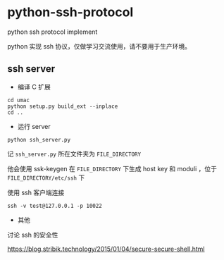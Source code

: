 # python-ssh-protocol

python ssh protocol implement

python 实现 ssh 协议，仅做学习交流使用，请不要用于生产环境。

## ssh server

- 编译 C 扩展

```shell
cd umac
python setup.py build_ext --inplace
cd ..
```

- 运行 server

```shell
python ssh_server.py
```

记 `ssh_server.py` 所在文件夹为 `FILE_DIRECTORY`

他会使用 ssk-keygen 在 `FILE_DIRECTORY` 下生成 host key 和 moduli ，位于 `FILE_DIRECTORY/etc/ssh` 下

使用 ssh 客户端连接

```shell
ssh -v test@127.0.0.1 -p 10022
```

- 其他

讨论 ssh 的安全性

https://blog.stribik.technology/2015/01/04/secure-secure-shell.html


